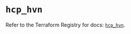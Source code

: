 # `hcp_hvn`

Refer to the Terraform Registry for docs: [`hcp_hvn`](https://registry.terraform.io/providers/hashicorp/hcp/0.102.0/docs/resources/hvn).
